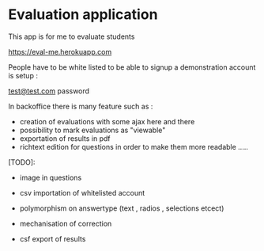 # Evaluation application

This app is for me to evaluate students

https://eval-me.herokuapp.com

People have to be white listed to be able to signup
a demonstration account is setup :

  test@test.com
  password

In backoffice there is many feature such as :
  - creation of evaluations with some ajax here and there
  - possibility to mark evaluations as "viewable"
  - exportation of results in pdf
  - richtext edition for questions in order to make them more readable
  .....

[TODO]:
  - image in questions

  - csv importation of whitelisted account

  - polymorphism on answertype (text , radios , selections etcect)

  - mechanisation of correction

  - csf export of results
